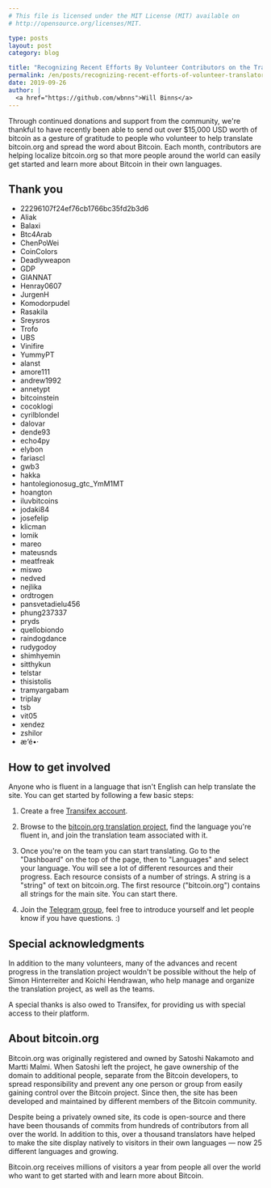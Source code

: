 ```yaml
---
# This file is licensed under the MIT License (MIT) available on
# http://opensource.org/licenses/MIT.

type: posts
layout: post
category: blog

title: "Recognizing Recent Efforts By Volunteer Contributors on the Translation Team"
permalink: /en/posts/recognizing-recent-efforts-of-volunteer-translators.html
date: 2019-09-26
author: |
  <a href="https://github.com/wbnns">Will Binns</a>
---
```


Through continued donations and support from the community, we're thankful to
have recently been able to send out over $15,000 USD worth of bitcoin as a
gesture of gratitude to people who volunteer to help translate bitcoin.org and
spread the word about Bitcoin. Each month, contributors are helping localize
bitcoin.org so that more people around the world can easily get started and
learn more about Bitcoin in their own languages.

## Thank you

- 22296107f24ef76cb1766bc35fd2b3d6
- Aliak
- Balaxi
- Btc4Arab
- ChenPoWei
- CoinColors
- Deadlyweapon
- GDP
- GIANNAT
- Henray0607
- JurgenH
- Komodorpudel
- Rasakila
- Sreysros
- Trofo
- UBS
- Vinifire
- YummyPT
- alanst
- amore111
- andrew1992
- annetypt
- bitcoinstein
- cocoklogi
- cyrilblondel
- dalovar
- dende93
- echo4py
- elybon
- fariascl
- gwb3
- hakka
- hantolegionosug_gtc_YmM1MT
- hoangton
- iluvbitcoins
- jodaki84
- josefelip
- klicman
- lomik
- mareo
- mateusnds
- meatfreak
- miswo
- nedved
- nejlika
- ordtrogen
- pansvetadielu456
- phung237337
- pryds
- quellobiondo
- raindogdance
- rudygodoy
- shimhyemin
- sitthykun
- telstar
- thisistolis
- tramyargabam
- triplay
- tsb
- vit05
- xendez
- zshilor
- æ‘é•·

## How to get involved

Anyone who is fluent in a language that isn't English can help translate the
site. You can get started by following a few basic steps:

1. Create a free [Transifex account](https://www.transifex.com/signup/).

2. Browse to the [bitcoin.org translation
project](https://www.transifex.com/bitcoinorg/bitcoinorg/), find the language
you're fluent in, and join the translation team associated with it.

3. Once you're on the team you can start translating. Go to the
"Dashboard" on the top of the page, then to "Languages" and select your
language. You will see a lot of different resources and their progress. Each
resource consists of a number of strings. A string is a "string" of text on
bitcoin.org. The first resource ("bitcoin.org") contains all strings for the
main site. You can start there.

4. Join the [Telegram group](https://t.me/bitcoinaroundtheworld), feel free to
introduce yourself and let people know if you have questions. :)

## Special acknowledgments

In addition to the many volunteers, many of the advances and recent progress in
the translation project wouldn't be possible without the help of Simon
Hinterreiter and Koichi Hendrawan, who help manage and organize the translation
project, as well as the teams.

A special thanks is also owed to Transifex, for providing us with special access
to their platform.

## About bitcoin.org

Bitcoin.org was originally registered and owned by Satoshi Nakamoto and Martti
Malmi. When Satoshi left the project, he gave ownership of the domain to
additional people, separate from the Bitcoin developers, to spread
responsibility and prevent any one person or group from easily gaining control
over the Bitcoin project. Since then, the site has been developed and
maintained by different members of the Bitcoin community.

Despite being a privately owned site, its code is open-source and there have
been thousands of commits from hundreds of contributors from all over the
world. In addition to this, over a thousand translators have helped to make the
site display natively to visitors in their own languages — now 25 different
languages and growing.

Bitcoin.org receives millions of visitors a year from people all over the world
who want to get started with and learn more about Bitcoin.
